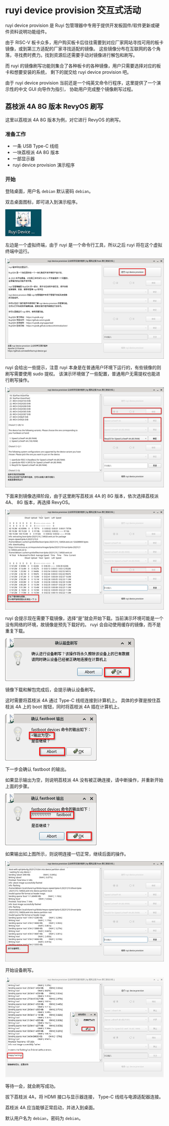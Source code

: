 # ruyi device provision 交互式活动

ruyi device provision 是 Ruyi 包管理器中专用于提供开发板固件/软件更新或硬件资料说明功能组件。

由于 RISC-V 板卡众多，用户购买板卡后往往需要到对应厂家网站寻找可用的板卡镜像，或到第三方适配的厂家寻找适配的镜像。
这些镜像分布在互联网的各个角落，寻找费时费力。找到资源后还需要手动对镜像进行解包和刷写。

而 ruyi 的镜像刷写功能则集合了各种板卡的各种镜像，用户只需要选择对应的板卡和想要安装的系统，
剩下的就交给 ruyi device provision 吧。

由于 ruyi device provision 当前还是一个纯英文命令行程序，这里提供了一个演示性的中文 GUI 向导作为指引，
协助用户完成整个镜像刷写过程。

## 荔枝派 4A 8G 版本 RevyOS 刷写

这里以荔枝派 4A 8G 版本为例，对它进行 RevyOS 的刷写。

### 准备工作

+ 一条 USB Type-C 线缆
+ 一块荔枝派 4A 8G 版本
+ 一部显示器
+ ruyi device provision 演示程序

### 开始

登陆桌面，用户名 ``debian`` 默认密码 ``debian``。

双击桌面图标，即可进入到演示程序。

![](./imgs/ruyi.png)

左边是一个虚拟终端，由于 ruyi 是一个命令行工具，所以之后 ruyi 将在这个虚拟终端中运行。

![](./imgs/start-ruyi.png)

ruyi 会给出一些提示，注意 ruyi 本身是在普通用户环境下运行的，有些镜像的则刷写需要使用 sudo 提权。
该演示环境做了一些配置，普通用户无需提权也能进行刷写操作。

![](./imgs/revyos-ruyi.png)

下面来到镜像选择阶段，由于这里刷写荔枝派 4A 的 8G 版本，依次选择荔枝派 4A、 8G 版本，再选择 RevyOS。

![](./imgs/download-ruyi.png)

ruyi 会提示现在需要下载镜像，选择“是”就会开始下载。当前演示环境可能是一个没有网络的环境，故镜像是预先下载好的。
 ruyi 会自动使用缓存的镜像，而不是重复下载。

![](./imgs/flash-lp4a.png)

镜像下载和解包完成后，会提示确认设备刷写。

这时需要将荔枝派 4A 通过 Type-C 线缆连接到计算机上。
具体的步骤是按住荔枝派 4A 上的 boot 按钮，同时将荔枝派 4A 插在计算机上。

![](./imgs/fastboot-error-lp4a.png)

下一步会确认 fastboot 的输出。

如果显示输出为空，则说明荔枝派 4A 没有被正确连接，请中断操作，并重新开始上面的步骤。

![](./imgs/fastboot-ok-lp4a.png)

如果输出如上图所示，则说明连接一切正常，继续后面的操作。

![](./imgs/flashing-lp4a.png)

开始设备刷写。

![](./imgs/finish-lp4a.png)

等待一会，就会刷写成功。

拔下荔枝派 4A，将 HDMI 接口与显示器连接， Type-C 线缆与电源适配器连接。

荔枝派 4A 应当能够正常启动，并进入到桌面。

默认用户名为 ``debian``，密码为 ``debian``。

